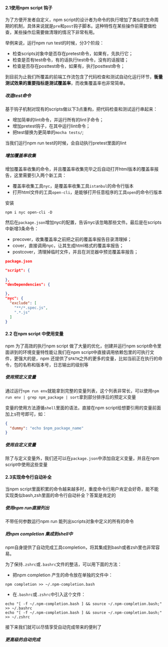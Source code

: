 #### 2.1使用npm script 钩子

为了方便开发者自定义，npm script的设计者为命令的执行增加了类似的生命周期的机制，具体来说就是`pre`和`post`钩子脚本。这种特性在某些操作前需要做检查，某些操作后需要做清理的情况下非常有用。

举例来说，运行npm run test的时候，分3个阶段：

- 检查scripts对象中是否存在pretest命令，如果有，先执行它；
- 检查是否有test命令，有的话执行test命令，没有的话报错；
- 检查是否存在posttest命令，如果有，执行posttest命令；

到目前为止我们所覆盖的前端工作流包含了代码检查和测试自动化运行环节，**衡量测试效果的重要指标是测试覆盖率**，而收集覆盖率也非常简单。

##### 改造test命令

基于钩子机制对现有的scripts做以下3点重构，把代码检查和测试运行串起来：

- 增加简单的lint命令，并运行所有的lint子命令；
- 增加pretest钩子，在其中运行lint命令；
- 把test替换为更简单的`mocha tests/`;

当我们运行npm run test的时候，会自动执行pretest里面的lint

##### 增加覆盖率收集

增加覆盖率收集的命令，并且覆盖率收集完毕之后自动打开html版本的覆盖率报告，这里需要引入两个新工具：

- 覆盖率收集工具`nyc`，是覆盖率收集工具`istanbul`的命令行版本
- 打开html文件的工具`open-cli`，是能够打开任意程序的工具`open`的命令行版本

安装

```shell
npm i nyc open-cli -D
```

然后在`package.json`增加nyc的配置，告诉nyc该忽略那些文件。最后是在scripts中新增3条命令：

- precover，收集覆盖率之前把之前的覆盖率报告目录清理掉；
- cover，直接调用nyc，让其生成html格式的覆盖率报告；
- postcover，清理掉临时文件，并且在浏览器中预览覆盖率报告；

```json
package.json

"script": {
  
},
"devDependencies": {
  
},
"nyc": {
  "exclude": [
    "**/*.spec.js",
    ".*.js"
  ]
}
```

#### 2.2 在npm script 中使用变量

npm 为了高效的执行npm script 做了大量的优化，创建并运行npm script命令里面讲到的环境变量特性能让我们在npm script中直接调用依赖包里的可执行文件，更强大的是，npm 还提供了`$PATH`之外的更多的变量，比如当前正在执行的命令，包的名称和版本号，日志输出的级别等

##### 使用预定义变量

通过运行`npm run env`就能拿到完整的变量列表，这个列表非常长，可以使用`npm run env | grep npm_package | sort`拿到部分排序后的预定义变量

变量的使用方法遵循`shell`里面的语法，直接在npm script给想要引用的变量前面加上`$`符号即可，如：

```json
{
  "dummy": "echo $npm_package_name"
}
```

##### 使用自定义变量

除了与定义变量外，我们还可以在`package.json`中添加自定义变量，并且在npm script中使用这些变量

#### 2.3实现命令行自动补全

当npm script里面积累的命令越来越多时，重度命令行用户肯定会好奇，能不能实现类似bash,zsh里面的命令行自动补全？答案是肯定的

##### 使用npm run直接列出

不带任何参数运行npm run 能列出scripts对象中定义的所有的命令

##### 把npm completion 集成到shell中

npm自身提供了自动完成工具completion，将其集成到bash或者zsh里也非常容易。

为了保持`.zshrc`或`.bashrc`文件的整洁，可以用下面的方法：

- 把npm completion 产生的命令放在单独的文件中：

```shell
npm completion >> ~/.npm-completion.bash
```

- 在`.bashrc`或`.zshrc`中引入这个文件：

```shell
echo "[ -f ~/.npm-completion.bash ] && source ~/.npm-completion.bash;" >> ~/.bashrc
echo "[ -f ~/.npm-completion.bash ] && source ~/.npm-completion.bash;" >> ~/.zshrc
```

接下来我们就可以尽情享受自动完成带来的便利了

##### 更高级的自动完成











